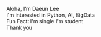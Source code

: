 Aloha, I'm Daeun Lee  
I'm interested in Python, AI, BigData  
Fun Fact: I'm single 
I'm student  
Thank you  